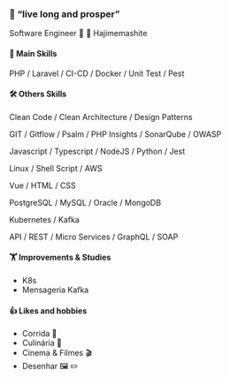 ### :vulcan_salute: “live long and prosper”
Software Engineer :mount_fuji: :japanese_castle: Hajimemashite
#### :chopsticks: Main Skills

  PHP / Laravel / CI-CD / Docker / Unit Test / Pest
#### :hammer_and_wrench: Others Skills

  Clean Code / Clean Architecture / Design Patterns

  GIT / Gitflow / Psalm / PHP Insights / SonarQube / OWASP

  Javascript / Typescript / NodeJS / Python / Jest

  Linux / Shell Script / AWS 

  Vue / HTML / CSS

  PostgreSQL / MySQL / Oracle / MongoDB

  Kubernetes / Kafka

  API / REST / Micro Services / GraphQL / SOAP
#### :weight_lifting: Improvements & Studies
  - K8s
  - Mensageria Kafka

#### :thumbsup: Likes and hobbies
  - Corrida :running:
  - Culinária :bento:
  - Cinema & Filmes :clapper:
  - Desenhar :framed_picture: :pencil2:

